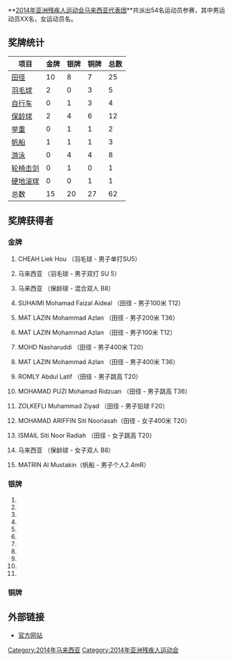 **[2014年亚洲残疾人运动会马来西亚代表团](https://zh.wikipedia.org/wiki/2014年亚洲残疾人运动会 "wikilink")**共派出54名运动员参赛，其中男运动员XX名，女运动员名。

## 奖牌统计

| 项目                                                                   | 金牌 | 银牌 | 铜牌 | 总数 |
| -------------------------------------------------------------------- | -- | -- | -- | -- |
| [田径](https://zh.wikipedia.org/wiki/2014年亚洲残疾人运动会田径比赛 "wikilink")     | 10 | 8  | 7  | 25 |
| [羽毛球](https://zh.wikipedia.org/wiki/2014年亚洲残疾人运动会羽毛球比赛 "wikilink")   | 2  | 0  | 3  | 5  |
| [自行车](https://zh.wikipedia.org/wiki/2014年亚洲残疾人运动会自行车比赛 "wikilink")   | 0  | 1  | 3  | 4  |
| [保龄球](https://zh.wikipedia.org/wiki/2014年亚洲残疾人运动会保龄球比赛 "wikilink")   | 2  | 4  | 6  | 12 |
| [举重](https://zh.wikipedia.org/wiki/2014年亚洲残疾人运动会举重比赛 "wikilink")     | 0  | 1  | 1  | 2  |
| [帆船](https://zh.wikipedia.org/wiki/2014年亚洲残疾人运动会帆船比赛 "wikilink")     | 1  | 1  | 1  | 3  |
| [游泳](https://zh.wikipedia.org/wiki/2014年亚洲残疾人运动会游泳比赛 "wikilink")     | 0  | 4  | 4  | 8  |
| [轮椅击剑](https://zh.wikipedia.org/wiki/2014年亚洲残疾人运动会轮椅击剑比赛 "wikilink") | 0  | 1  | 0  | 1  |
| [硬地滚球](https://zh.wikipedia.org/wiki/2014年亚洲残疾人运动会硬地滚球比赛 "wikilink") | 0  | 0  | 1  | 1  |
| 总数                                                                   | 15 | 20 | 27 | 62 |

## 奖牌获得者

### 金牌

1.  CHEAH Liek Hou （羽毛球 - 男子单打SU5）

2.  马来西亚 （羽毛球 - 男子双打 SU 5）

3.  马来西亚 （保龄球 - 混合双人 B8）

4.  SUHAIMI Mohamad Faizal Aideal （田径 - 男子100米 T12）

5.  MAT LAZIN Mohammad Azlan （田径 - 男子200米 T36）

6.  MAT LAZIN Mohammad Azlan （田径 - 男子100米 T12）

7.  MOHD Nasharuddi （田径 - 男子400米 T20）

8.  MAT LAZIN Mohammad Azlan （田径 - 男子400米 T36）

9.  ROMLY Abdul Latif （田径 - 男子跳高 T20）

10. MOHAMAD PUZI Mohamad Ridzuan （田径 - 男子跳高 T36）

11. ZOLKEFLI Muhammad Ziyad （田径 - 男子铅球 F20）

12. MOHAMAD ARIFFIN Siti Nooriasah（田径 - 女子400米 T20）

13. ISMAIL Siti Noor Radiah （田径 - 女子跳高 T20）

14. 马来西亚 （保龄球 - 女子双人 B8）

15. MATRIN Al Mustakin（帆船 - 男子个人2.4mR）

### 银牌

1.
2.
3.
4.
5.
6.
7.
8.
9.
10.
11.
### 铜牌

## 外部链接

  - [官方网站](https://web.archive.org/web/20141025212805/http://incheon2014apg.org/scheduleResult/medal/athletes)

[Category:2014年马来西亚](https://zh.wikipedia.org/wiki/Category:2014年马来西亚 "wikilink")
[Category:2014年亚洲残疾人运动会](https://zh.wikipedia.org/wiki/Category:2014年亚洲残疾人运动会 "wikilink")
